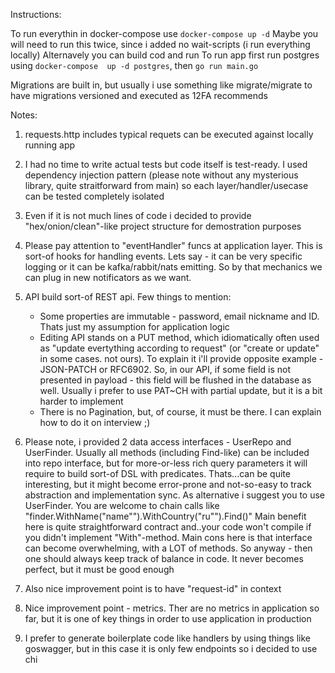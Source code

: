 Instructions:

 To run everythin in docker-compose use `docker-compose up -d`
 Maybe you will need to run this twice, since i added no wait-scripts (i run everything locally)
 Alternavely you can build cod and run
 To run app first run postgres using `docker-compose  up -d postgres`, then `go run main.go`
 
  
 
 Migrations are built in, but usually i use something like migrate/migrate to have migrations versioned and executed as 12FA recommends
 
Notes:
1) requests.http includes typical requets can be executed against locally running app
2) I had no time to write actual tests but code itself is test-ready. I used dependency injection pattern (please note without any
mysterious library, quite straitforward from main) so each layer/handler/usecase can be tested completely isolated
3) Even if it is not much lines of code i decided to provide "hex/onion/clean"-like project structure for demostration purposes
4) Please pay attention to "eventHandler" funcs at application layer. This is  sort-of hooks for handling events. Lets say - it can be very specific
logging or it can be kafka/rabbit/nats emitting. So by that mechanics we can plug in new notificators  as we want.
5) API build sort-of REST api. Few things to mention:
    * Some properties are immutable - password, email nickname and ID. Thats just my assumption for application logic
    * Editing API stands on a PUT method, which idiomatically often used as "update evertything according to request" 
    (or "create or update" in some cases. not ours). To explain it i'll provide opposite example - JSON-PATCH or RFC6902. So, in 
    our API, if some field is not presented in payload - this field will be flushed in the database as well. Usually i prefer to use
    PAT~CH with partial update, but it is a bit harder to implement
    * There is no Pagination, but, of course, it must be there. I can explain how to do it on interview ;)
    
6) Please note, i provided 2 data access interfaces - UserRepo and UserFinder. Usually all methods (including Find-like) can be included
into repo interface, but for more-or-less rich query parameters it will require to build sort-of DSL with predicates.
Thats...can be quite interesting, but it might become error-prone and not-so-easy to track abstraction and implementation sync.
As alternative i suggest you to use UserFinder. You are welcome to chain calls like "finder.WithName("name"").WithCountry("ru"").Find()"
Main benefit here is quite straightforward contract and..your code won't compile if you didn't implement "With"-method. Main cons here
is that interface can become overwhelming, with a LOT of methods. So anyway - then one should always keep track of balance in code. 
It never becomes perfect, but it must be good enough
7) Also nice improvement point is to have "request-id" in context
8) Nice improvement point - metrics. Ther are no metrics in application so far, but it is one of key things in order to use
application in production
9) I prefer to generate boilerplate code like handlers by using things like goswagger, but in this case it is only few endpoints so 
i decided to use chi
